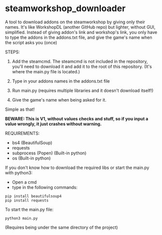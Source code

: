 # steamworkshop_downloader
 A tool to download addons on the steamworkshop by giving only their names.
 It's like WorkshopDL (another GitHub repo) but lighter, without GUI, simplified.
 Instead of giving addon's link and workshop's link, you only have to type the addons in the addons.txt file, and give the game's name when the script asks you (once)

STEPS:
 1. Add the steamcmd.
 The steamcmd is not included in the repository, you'll need to download it and add it to the root of this repository.
 (It's where the main.py file is located.)

 2. Type in your addons names in the addons.txt file
 
 3. Run main.py (requires multiple libraries and it doesn't download itself!)
 
 4. Give the game's name when being asked for it.
 
 Simple as that!

 **BEWARE: This is V1, without values checks and stuff, so if you input a value wrongly, it just crashes without warning.**


REQUIREMENTS:
- bs4 (BeautifulSoup)
- requests
- subprocess (Popen) (Built-in python)
-  os (Built-in python)

If you don't know how to download the required libs or start the main.py with python3:
- Open a cmd
- type in the following commands:
```
pip install beautifulsoup4
pip install requests
```

To start the main.py file:
```
python3 main.py
```
(Requires being under the same directory of the project)
